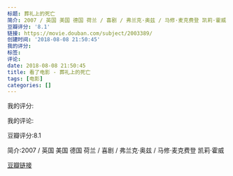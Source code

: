 ```yaml
---
标题: 葬礼上的死亡
简介: 2007 / 英国 美国 德国 荷兰 / 喜剧 / 弗兰克·奥兹 / 马修·麦克费登 凯莉·霍威
豆瓣评分: '8.1'
链接: https://movie.douban.com/subject/2003389/
创建时间: '2018-08-08 21:50:45'
我的评分:
标签:
评论:
date: 2018-08-08 21:50:45
title: 看了电影 - 葬礼上的死亡
tags: [电影]
categories: []
---
```


我的评分:

我的评论:

豆瓣评分:8.1

简介:2007 / 英国 美国 德国 荷兰 / 喜剧 / 弗兰克·奥兹 / 马修·麦克费登 凯莉·霍威

[豆瓣链接](https://movie.douban.com/subject/2003389/)

